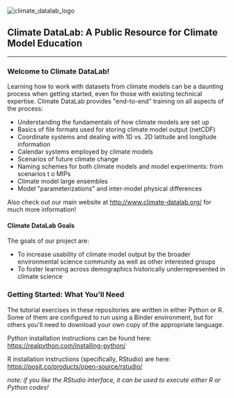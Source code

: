 ![climate_datalab_logo](https://github.com/climate-datalab/.github/assets/26262113/49c05f13-58cd-4ea0-b0ef-eaad10b9733e)

## Climate DataLab: A Public Resource for Climate Model Education

---------------------------

### Welcome to Climate DataLab!

Learning how to work with datasets from climate models can be a daunting process when getting started, even for those with existing technical expertise. Climate DataLab provides "end-to-end" training on all aspects of the process:
- Understanding the fundamentals of how climate models are set up
- Basics of file formats used for storing climate model output (netCDF)
- Coordinate systems and dealing with 1D vs. 2D latitude and longitude information
- Calendar systems employed by climate models
- Scenarios of future climate change
- Naming schemes for both climate models and model experiments: from scenarios t
o MIPs
- Climate model large ensembles
- Model "parameterizations" and inter-model physical differences

Also check out our main website at http://www.climate-datalab.org/ for much more information!


#### Climate DataLab Goals
The goals of our project are:
- To increase usability of climate model output by the broader environmental science community as well as other interested groups
- To foster learning across demographics historically underrepresented in climate science 


### Getting Started: What You'll Need
The tutorial exercises in these repositories are written in either Python or R. Some of them are configured to run using a Binder environment, but for others you'll need to download your own copy of the appropriate language.

Python installation instructions can be found here:
https://realpython.com/installing-python/

R installation instructions (specifically, RStudio) are here:
https://posit.co/products/open-source/rstudio/

_note: if you like the RStudio interface, it can be used to execute either R or Python codes!_
